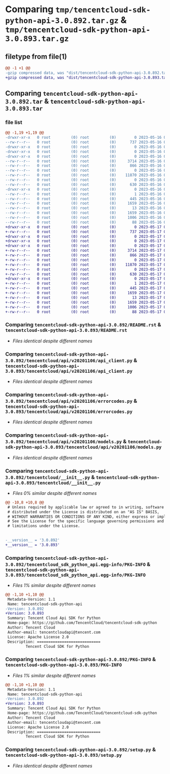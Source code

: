 # Comparing `tmp/tencentcloud-sdk-python-api-3.0.892.tar.gz` & `tmp/tencentcloud-sdk-python-api-3.0.893.tar.gz`

## filetype from file(1)

```diff
@@ -1 +1 @@
-gzip compressed data, was "dist/tencentcloud-sdk-python-api-3.0.892.tar", last modified: Tue May 16 00:27:41 2023, max compression
+gzip compressed data, was "dist/tencentcloud-sdk-python-api-3.0.893.tar", last modified: Wed May 17 03:22:18 2023, max compression
```

## Comparing `tencentcloud-sdk-python-api-3.0.892.tar` & `tencentcloud-sdk-python-api-3.0.893.tar`

### file list

```diff
@@ -1,19 +1,19 @@
-drwxr-xr-x   0 root         (0) root         (0)        0 2023-05-16 00:27:41.000000 tencentcloud-sdk-python-api-3.0.892/
--rw-r--r--   0 root         (0) root         (0)      737 2023-05-16 00:27:40.000000 tencentcloud-sdk-python-api-3.0.892/README.rst
-drwxr-xr-x   0 root         (0) root         (0)        0 2023-05-16 00:27:41.000000 tencentcloud-sdk-python-api-3.0.892/tencentcloud/
-drwxr-xr-x   0 root         (0) root         (0)        0 2023-05-16 00:27:41.000000 tencentcloud-sdk-python-api-3.0.892/tencentcloud/api/
-drwxr-xr-x   0 root         (0) root         (0)        0 2023-05-16 00:27:41.000000 tencentcloud-sdk-python-api-3.0.892/tencentcloud/api/v20201106/
--rw-r--r--   0 root         (0) root         (0)     3714 2023-05-16 00:27:40.000000 tencentcloud-sdk-python-api-3.0.892/tencentcloud/api/v20201106/api_client.py
--rw-r--r--   0 root         (0) root         (0)      866 2023-05-16 00:27:40.000000 tencentcloud-sdk-python-api-3.0.892/tencentcloud/api/v20201106/errorcodes.py
--rw-r--r--   0 root         (0) root         (0)        0 2023-05-16 00:27:40.000000 tencentcloud-sdk-python-api-3.0.892/tencentcloud/api/v20201106/__init__.py
--rw-r--r--   0 root         (0) root         (0)    11870 2023-05-16 00:27:40.000000 tencentcloud-sdk-python-api-3.0.892/tencentcloud/api/v20201106/models.py
--rw-r--r--   0 root         (0) root         (0)        0 2023-05-16 00:27:40.000000 tencentcloud-sdk-python-api-3.0.892/tencentcloud/api/__init__.py
--rw-r--r--   0 root         (0) root         (0)      630 2023-05-16 00:27:40.000000 tencentcloud-sdk-python-api-3.0.892/tencentcloud/__init__.py
-drwxr-xr-x   0 root         (0) root         (0)        0 2023-05-16 00:27:41.000000 tencentcloud-sdk-python-api-3.0.892/tencentcloud_sdk_python_api.egg-info/
--rw-r--r--   0 root         (0) root         (0)        1 2023-05-16 00:27:41.000000 tencentcloud-sdk-python-api-3.0.892/tencentcloud_sdk_python_api.egg-info/dependency_links.txt
--rw-r--r--   0 root         (0) root         (0)      445 2023-05-16 00:27:41.000000 tencentcloud-sdk-python-api-3.0.892/tencentcloud_sdk_python_api.egg-info/SOURCES.txt
--rw-r--r--   0 root         (0) root         (0)     1659 2023-05-16 00:27:41.000000 tencentcloud-sdk-python-api-3.0.892/tencentcloud_sdk_python_api.egg-info/PKG-INFO
--rw-r--r--   0 root         (0) root         (0)       13 2023-05-16 00:27:41.000000 tencentcloud-sdk-python-api-3.0.892/tencentcloud_sdk_python_api.egg-info/top_level.txt
--rw-r--r--   0 root         (0) root         (0)     1659 2023-05-16 00:27:41.000000 tencentcloud-sdk-python-api-3.0.892/PKG-INFO
--rw-r--r--   0 root         (0) root         (0)     1006 2023-05-16 00:27:40.000000 tencentcloud-sdk-python-api-3.0.892/setup.py
--rw-r--r--   0 root         (0) root         (0)       88 2023-05-16 00:27:41.000000 tencentcloud-sdk-python-api-3.0.892/setup.cfg
+drwxr-xr-x   0 root         (0) root         (0)        0 2023-05-17 03:22:18.000000 tencentcloud-sdk-python-api-3.0.893/
+-rw-r--r--   0 root         (0) root         (0)      737 2023-05-17 03:22:18.000000 tencentcloud-sdk-python-api-3.0.893/README.rst
+drwxr-xr-x   0 root         (0) root         (0)        0 2023-05-17 03:22:18.000000 tencentcloud-sdk-python-api-3.0.893/tencentcloud/
+drwxr-xr-x   0 root         (0) root         (0)        0 2023-05-17 03:22:18.000000 tencentcloud-sdk-python-api-3.0.893/tencentcloud/api/
+drwxr-xr-x   0 root         (0) root         (0)        0 2023-05-17 03:22:18.000000 tencentcloud-sdk-python-api-3.0.893/tencentcloud/api/v20201106/
+-rw-r--r--   0 root         (0) root         (0)     3714 2023-05-17 03:22:18.000000 tencentcloud-sdk-python-api-3.0.893/tencentcloud/api/v20201106/api_client.py
+-rw-r--r--   0 root         (0) root         (0)      866 2023-05-17 03:22:18.000000 tencentcloud-sdk-python-api-3.0.893/tencentcloud/api/v20201106/errorcodes.py
+-rw-r--r--   0 root         (0) root         (0)        0 2023-05-17 03:22:18.000000 tencentcloud-sdk-python-api-3.0.893/tencentcloud/api/v20201106/__init__.py
+-rw-r--r--   0 root         (0) root         (0)    11870 2023-05-17 03:22:18.000000 tencentcloud-sdk-python-api-3.0.893/tencentcloud/api/v20201106/models.py
+-rw-r--r--   0 root         (0) root         (0)        0 2023-05-17 03:22:18.000000 tencentcloud-sdk-python-api-3.0.893/tencentcloud/api/__init__.py
+-rw-r--r--   0 root         (0) root         (0)      630 2023-05-17 03:22:18.000000 tencentcloud-sdk-python-api-3.0.893/tencentcloud/__init__.py
+drwxr-xr-x   0 root         (0) root         (0)        0 2023-05-17 03:22:18.000000 tencentcloud-sdk-python-api-3.0.893/tencentcloud_sdk_python_api.egg-info/
+-rw-r--r--   0 root         (0) root         (0)        1 2023-05-17 03:22:18.000000 tencentcloud-sdk-python-api-3.0.893/tencentcloud_sdk_python_api.egg-info/dependency_links.txt
+-rw-r--r--   0 root         (0) root         (0)      445 2023-05-17 03:22:18.000000 tencentcloud-sdk-python-api-3.0.893/tencentcloud_sdk_python_api.egg-info/SOURCES.txt
+-rw-r--r--   0 root         (0) root         (0)     1659 2023-05-17 03:22:18.000000 tencentcloud-sdk-python-api-3.0.893/tencentcloud_sdk_python_api.egg-info/PKG-INFO
+-rw-r--r--   0 root         (0) root         (0)       13 2023-05-17 03:22:18.000000 tencentcloud-sdk-python-api-3.0.893/tencentcloud_sdk_python_api.egg-info/top_level.txt
+-rw-r--r--   0 root         (0) root         (0)     1659 2023-05-17 03:22:18.000000 tencentcloud-sdk-python-api-3.0.893/PKG-INFO
+-rw-r--r--   0 root         (0) root         (0)     1006 2023-05-17 03:22:18.000000 tencentcloud-sdk-python-api-3.0.893/setup.py
+-rw-r--r--   0 root         (0) root         (0)       88 2023-05-17 03:22:18.000000 tencentcloud-sdk-python-api-3.0.893/setup.cfg
```

### Comparing `tencentcloud-sdk-python-api-3.0.892/README.rst` & `tencentcloud-sdk-python-api-3.0.893/README.rst`

 * *Files identical despite different names*

### Comparing `tencentcloud-sdk-python-api-3.0.892/tencentcloud/api/v20201106/api_client.py` & `tencentcloud-sdk-python-api-3.0.893/tencentcloud/api/v20201106/api_client.py`

 * *Files identical despite different names*

### Comparing `tencentcloud-sdk-python-api-3.0.892/tencentcloud/api/v20201106/errorcodes.py` & `tencentcloud-sdk-python-api-3.0.893/tencentcloud/api/v20201106/errorcodes.py`

 * *Files identical despite different names*

### Comparing `tencentcloud-sdk-python-api-3.0.892/tencentcloud/api/v20201106/models.py` & `tencentcloud-sdk-python-api-3.0.893/tencentcloud/api/v20201106/models.py`

 * *Files identical despite different names*

### Comparing `tencentcloud-sdk-python-api-3.0.892/tencentcloud/__init__.py` & `tencentcloud-sdk-python-api-3.0.893/tencentcloud/__init__.py`

 * *Files 0% similar despite different names*

```diff
@@ -10,8 +10,8 @@
 # Unless required by applicable law or agreed to in writing, software
 # distributed under the License is distributed on an "AS IS" BASIS,
 # WITHOUT WARRANTIES OR CONDITIONS OF ANY KIND, either express or implied.
 # See the License for the specific language governing permissions and
 # limitations under the License.
 
 
-__version__ = '3.0.892'
+__version__ = '3.0.893'
```

### Comparing `tencentcloud-sdk-python-api-3.0.892/tencentcloud_sdk_python_api.egg-info/PKG-INFO` & `tencentcloud-sdk-python-api-3.0.893/tencentcloud_sdk_python_api.egg-info/PKG-INFO`

 * *Files 1% similar despite different names*

```diff
@@ -1,10 +1,10 @@
 Metadata-Version: 1.1
 Name: tencentcloud-sdk-python-api
-Version: 3.0.892
+Version: 3.0.893
 Summary: Tencent Cloud Api SDK for Python
 Home-page: https://github.com/TencentCloud/tencentcloud-sdk-python
 Author: Tencent Cloud
 Author-email: tencentcloudapi@tencent.com
 License: Apache License 2.0
 Description: ============================
         Tencent Cloud SDK for Python
```

### Comparing `tencentcloud-sdk-python-api-3.0.892/PKG-INFO` & `tencentcloud-sdk-python-api-3.0.893/PKG-INFO`

 * *Files 1% similar despite different names*

```diff
@@ -1,10 +1,10 @@
 Metadata-Version: 1.1
 Name: tencentcloud-sdk-python-api
-Version: 3.0.892
+Version: 3.0.893
 Summary: Tencent Cloud Api SDK for Python
 Home-page: https://github.com/TencentCloud/tencentcloud-sdk-python
 Author: Tencent Cloud
 Author-email: tencentcloudapi@tencent.com
 License: Apache License 2.0
 Description: ============================
         Tencent Cloud SDK for Python
```

### Comparing `tencentcloud-sdk-python-api-3.0.892/setup.py` & `tencentcloud-sdk-python-api-3.0.893/setup.py`

 * *Files identical despite different names*

